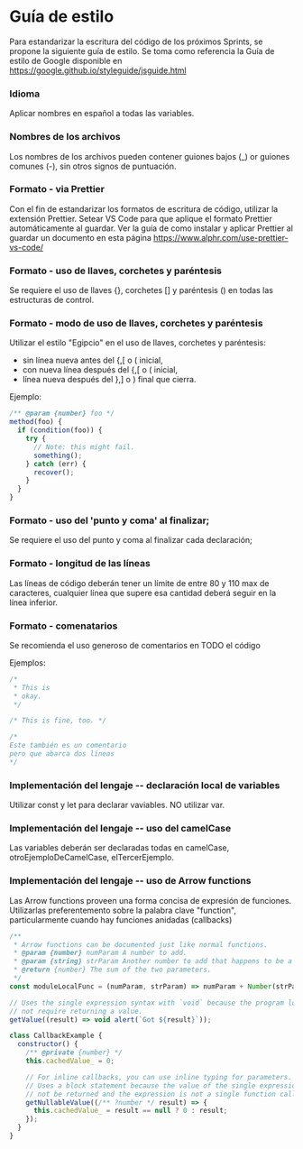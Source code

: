 # Guía de estilo

Para estandarizar la escritura del código de los próximos Sprints, se propone la siguiente guía de estilo. Se toma como referencia la Guía de estilo de Google disponible en https://google.github.io/styleguide/jsguide.html 

### Idioma

Aplicar nombres en español a todas las variables.

###  Nombres de los archivos

Los nombres de los archivos pueden contener guiones bajos (_) or guiones comunes (-), sin otros signos de puntuación.

### Formato - via Prettier

Con el fin de estandarizar los formatos de escritura de código, utilizar la extensión Prettier. Setear VS Code para que aplique el formato Prettier automáticamente al guardar. Ver la guía de como instalar y aplicar Prettier al guardar un documento en esta página https://www.alphr.com/use-prettier-vs-code/

### Formato - uso de llaves, corchetes y paréntesis

Se requiere el uso de llaves {}, corchetes [] y paréntesis () en todas las estructuras de control.

### Formato - modo de uso de llaves, corchetes y paréntesis

Utilizar el estilo "Egipcio" en el uso de llaves, corchetes y paréntesis:
- sin línea nueva antes del {,[ o ( inicial,
- con nueva línea después del {,[ o ( inicial,
- línea nueva después del },] o ) final que cierra.

Ejemplo:
``` js
/** @param {number} foo */
method(foo) {
  if (condition(foo)) {
    try {
      // Note: this might fail.
      something();
    } catch (err) {
      recover();
    }
  }
}
```
### Formato - uso del 'punto y coma' al finalizar;

Se requiere el uso del punto y coma al finalizar cada declaración;

### Formato - longitud de las líneas

Las líneas de código deberán tener un límite de entre 80 y 110 max de caracteres, cualquier línea que supere esa cantidad deberá seguir en la línea inferior.

### Formato - comenatarios

Se recomienda el uso generoso de comentarios en TODO el código

Ejemplos:
``` js
/*
 * This is
 * okay.
 */

/* This is fine, too. */

/*
Este también es un comentario 
pero que abarca dos líneas
*/
```
### Implementación del lengaje -- declaración local de variables

Utilizar const y let para declarar vaviables. NO utilizar var.

### Implementación del lengaje -- uso del camelCase

Las variables deberán ser declaradas todas en camelCase, otroEjemploDeCamelCase, elTercerEjemplo.

### Implementación del lengaje -- uso de Arrow functions

Las Arrow functions proveen una forma concisa de expresión de funciones. Utilizarlas preferentemento sobre la palabra clave "function", particularmente cuando hay funciones anidadas (callbacks)

``` js
/**
 * Arrow functions can be documented just like normal functions.
 * @param {number} numParam A number to add.
 * @param {string} strParam Another number to add that happens to be a string.
 * @return {number} The sum of the two parameters.
 */
const moduleLocalFunc = (numParam, strParam) => numParam + Number(strParam);

// Uses the single expression syntax with `void` because the program logic does
// not require returning a value.
getValue((result) => void alert(`Got ${result}`));

class CallbackExample {
  constructor() {
    /** @private {number} */
    this.cachedValue_ = 0;

    // For inline callbacks, you can use inline typing for parameters.
    // Uses a block statement because the value of the single expression should
    // not be returned and the expression is not a single function call.
    getNullableValue((/** ?number */ result) => {
      this.cachedValue_ = result == null ? 0 : result;
    });
  }
}
```